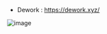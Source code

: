* Dework : https://dework.xyz/

![image](https://user-images.githubusercontent.com/7644450/165039752-0c71d123-abaa-4a85-9125-965566a83dd0.png)
